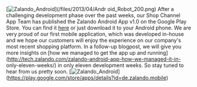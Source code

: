 <!--
.. title: Zalando Android App - OUT NOW !
.. slug: zalando-android-app-out-now
.. date: 2013-04-24 16:17:43
.. tags: Android,App,Mobile,Mobile,Zalando
.. author: ToDo
-->
[![Zalando_Android](/files/2013/04/Android_Robot_200.png)](/files/2013/04/Andr
oid_Robot_200.png) After a challenging development phase over the past weeks,
our Shop Channel App Team has published the Zalando Android App v1.0 on the
Google Play Store. You can find it
[here](https://play.google.com/store/apps/details?id=de.zalando.mobile) or
just download it to your Android phone. We are very proud of our first mobile
application, which was developed in-house and we hope our customers will enjoy
the experience on our company's most recent shopping platform. In a follow-up
blogpost, we will give you more insights on [how we managed to get the app up
and running](http://tech.zalando.com/zalando-android-app-how-we-managed-it-in-
only-eleven-weeks/) in only eleven development weeks. So stay tuned to hear
from us pretty soon. [![Zalando_Android](/files/2013/04/en_app_rgb_wo_45.png)]
(https://play.google.com/store/apps/details?id=de.zalando.mobile)

